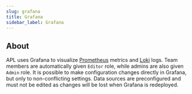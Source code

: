 ```yaml
---
slug: grafana
title: Grafana
sidebar_label: Grafana
---
```


## About

APL uses Grafana to visualize [Prometheus](prometheus.md) metrics and [Loki](loki.md) logs. Team members are automatically given `Editor` role, while admins are also given `Admin` role. It is possible to make configuration changes directly in Grafana, but only to non-conflicting settings. Data sources are preconfigured and must not be edited as changes will be lost when Grafana is redeployed.